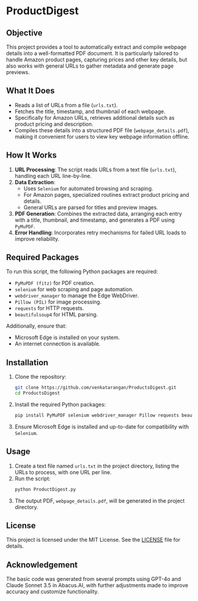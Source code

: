 # ProductDigest

## Objective
This project provides a tool to automatically extract and compile webpage details into a well-formatted PDF document. It is particularly tailored to handle Amazon product pages, capturing prices and other key details, but also works with general URLs to gather metadata and generate page previews.

## What It Does
- Reads a list of URLs from a file (`urls.txt`).
- Fetches the title, timestamp, and thumbnail of each webpage.
- Specifically for Amazon URLs, retrieves additional details such as product pricing and description.
- Compiles these details into a structured PDF file (`webpage_details.pdf`), making it convenient for users to view key webpage information offline.

## How It Works
1. **URL Processing**: The script reads URLs from a text file (`urls.txt`), handling each URL line-by-line.
2. **Data Extraction**:
   - Uses `Selenium` for automated browsing and scraping.
   - For Amazon pages, specialized routines extract product pricing and details.
   - General URLs are parsed for titles and preview images.
3. **PDF Generation**: Combines the extracted data, arranging each entry with a title, thumbnail, and timestamp, and generates a PDF using `PyMuPDF`.
4. **Error Handling**: Incorporates retry mechanisms for failed URL loads to improve reliability.

## Required Packages
To run this script, the following Python packages are required:
- `PyMuPDF (fitz)` for PDF creation.
- `selenium` for web scraping and page automation.
- `webdriver_manager` to manage the Edge WebDriver.
- `Pillow (PIL)` for image processing.
- `requests` for HTTP requests.
- `beautifulsoup4` for HTML parsing.

Additionally, ensure that:
- Microsoft Edge is installed on your system.
- An internet connection is available.

## Installation
1. Clone the repository:
   ```bash
   git clone https://github.com/venkatarangan/ProductsDigest.git 
   cd ProductsDigest
   ```
2. Install the required Python packages:
   ```bash
   pip install PyMuPDF selenium webdriver_manager Pillow requests beautifulsoup4
   ```
3. Ensure Microsoft Edge is installed and up-to-date for compatibility with `Selenium`.

## Usage
1. Create a text file named `urls.txt` in the project directory, listing the URLs to process, with one URL per line.
2. Run the script:
   ```bash
   python ProductDigest.py
   ```
3. The output PDF, `webpage_details.pdf`, will be generated in the project directory.

## License
This project is licensed under the MIT License. See the [LICENSE](LICENSE) file for details.

## Acknowledgement
The basic code was generated from several prompts using GPT-4o and Claude Sonnet 3.5 in Abacus.AI, with further adjustments made to improve accuracy and customize functionality.
